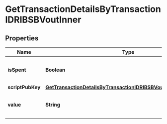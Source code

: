 

# GetTransactionDetailsByTransactionIDRIBSBVoutInner


## Properties

| Name | Type | Description | Notes |
|------------ | ------------- | ------------- | -------------|
|**isSpent** | **Boolean** | Defines whether the output is spent or not. |  |
|**scriptPubKey** | [**GetTransactionDetailsByTransactionIDRIBSBVoutInnerScriptPubKey**](GetTransactionDetailsByTransactionIDRIBSBVoutInnerScriptPubKey.md) |  |  |
|**value** | **String** | Represents the sent/received amount. |  |



